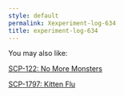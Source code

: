 ```yaml
---
style: default
permalink: Xexperiment-log-634
title: experiment-log-634
---
```

You may also like:

[SCP-122: No More Monsters](http://scp-wiki.net/scp-122)

[SCP-1797: Kitten Flu](http://scp-wiki.net/scp-1797)
